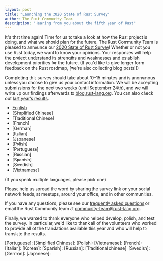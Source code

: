 ```yaml
---
layout: post
title: "Launching the 2020 State of Rust Survey"
author: The Rust Community Team
description: "Hearing from you about the fifth year of Rust"
---
```


It's that time again! Time for us to take a look at how the Rust project is doing, and what we should plan for the future. The Rust Community Team is pleased to announce our [2020 State of Rust Survey][survey]! Whether or not you use Rust today, we want to know your opinions. Your responses will help the project understand its strengths and weaknesses and establish development priorities for the future. (If you'd like to give longer form feedback on the Rust roadmap, [we're also collecting blog posts!])

Completing this survey should take about 10–15 minutes and is anonymous unless you choose to give us your contact information. We will be accepting submissions for the next two weeks (until September 24th), and we will write up our findings afterwards to [blog.rust-lang.org]. You can also check out [last year’s results][2019 survey].

- [English][survey]
- [Simplified Chinese]
- [Traditional Chinese]
- [French]
- [German]
- [Italian]
- [Japanese]
- [Polish]
- [Portuguese]
- [Russian]
- [Spanish]
- [Swedish]
- [Vietnamese]

(If you speak multiple languages, please pick one)

Please help us spread the word by sharing the survey link on your social network feeds, at meetups, around your office, and in other communities.

If you have any questions, please see our [frequently asked questions] or email the Rust Community team at [community-team@rust-lang.org].

Finally, we wanted to thank everyone who helped develop, polish, and test the survey. In particular, we'd like to thank all of the volunteers who worked to provide all of the translations available this year and who will help to translate the results.

[blog.rust-lang.org]: https://blog.rust-lang.org
[frequently asked questions]: https://forge.rust-lang.org/community/survey-faq.html
[community-team@rust-lang.org]: mailto:community-team@rust-lang.org
[2019 survey]: https://blog.rust-lang.org/2020/04/17/Rust-survey-2019.html

[survey]: https://docs.google.com/forms/d/e/1FAIpQLSf__XKjS2xa55jUOi78ONvjG0elG5ZWqOz0MYdX6sgmcjb5pw/viewform?usp=sf_link
[Portuguese]: 
[Simplified Chinese]: 
[Polish]: 
[Vietnamese]: 
[French]: 
[Italian]: 
[Korean]: 
[Spanish]: 
[Russian]: 
[Traditional chinese]: 
[Swedish]: 
[German]: 
[Japanese]: 
